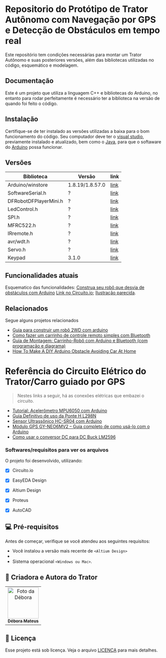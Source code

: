 
# Repositorio do Protótipo de Trator Autônomo com Navegação por GPS e Detecção de Obstáculos em tempo real

Este repositório tem condições necessárias para montar um Trator Autônomo e suas posteriores versões, além das bibliotecas utilizadas no código, esquemático e modelagem.

## Documentação

Este é um projeto que utiliza a linguagem C++ e bibliotecas do Arduino, no entanto para rodar perfeitamente é necessário ter a biblioteca na versão de quando foi feito o código.

## Instalação

Certifique-se de ter instalado as versões utilizadas a baixa para o bom funcionamento do código. Seu computador deve ter o [visual studio](https://visualstudio.microsoft.com/pt-br/#vs-section), previamente instalado e atualizado, bem como o [Java](https://www.java.com/pt-BR/download/ie_manual.jsp?locale=pt_BR), para que o softaware do [Arduino](https://www.arduino.cc/en/software) possa funcionar.


## Versões

| Biblioteca               | Versão |                   link                      |
| ------------------------ | -------|---------------------------------------------|
| Arduino/winstore         |  1.8.19/1.8.57.0     | [link](https://www.arduino.cc/en/software/OldSoftwareReleases#previous)|
| SoftwareSerial.h         |  ?     | [link](https://link-da-documentação)|
| DFRobotDFPlayerMini.h    |  ?     | [link](https://link-da-documentação)|
| LedControl.h             |  ?     | [link](https://link-da-documentação)|
| SPI.h                    |  ?     | [link](https://link-da-documentação)|
| MFRC522.h                |  ?     | [link](https://link-da-documentação)|
| IRremote.h               |  ?     | [link](https://github.com/Arduino-IRremote/Arduino-IRremote)|
| avr/wdt.h                |  ?     | [link](https://link-da-documentação)|
| Servo.h                  |  ?     | [link](https://link-da-documentacao)|
| Keypad                   |  3.1.0     | [link](https://playground.arduino.cc/Code/Keypad/)|


## Funcionalidades atuais

Esquematico das funcionalidades: 
[Construa seu robô que desvia de obstáculos com Arduino](https://www.makerhero.com/blog/construa-seu-robo-que-desvia-de-obstaculos-com-arduino/?srsltid=AfmBOorI94quJKRGJXWZZ3w4-6Pve2dabSoNxZBjsStAE-XR39oxyfgq)
[Link no Circuito.io](https://www.circuito.io/app?components=513,11028,13959,360217,975601,7654321); 
[Ilustração parecida]().

## Relacionados

Segue alguns projetos relacionados

- [Guia para construir um robô 2WD com arduino](https://medium.com/@rafaellevissa/guia-para-construir-um-rob%C3%B4-2wd-com-arduino-d50469480a2f)
- [Como fazer um carrinho de controle remoto simples com Bluetooth](https://www.makerhero.com/blog/como-fazer-um-carrinho-de-controle-remoto-simples-com-bluetooth/?srsltid=AfmBOooyh1jkP8eRX-8lq_LOHTZi3gTlYVR0hXlJFOQP7Z6suqYV8KOR)
- [Guia de Montagem: Carrinho-Robô com Arduino e Bluetooth (com programação e diagrama)](https://blog.saravati.com.br/guia-de-montagem-carrinho-robo-arduino-bluetooth/)
- [How To Make A DIY Arduino Obstacle Avoiding Car At Home](https://youtu.be/1n_KjpMfVT0?si=jYDpIgPwvrgBudlv)

# Referência do Circuito Elétrico do Trator/Carro guiado por GPS

> Nestes links a seguir, há as conexões elétricas que embazei o circuito.

- [Tutorial: Acelerômetro MPU6050 com Arduino](https://www.makerhero.com/blog/tutorial-acelerometro-mpu6050-arduino/?srsltid=AfmBOoon51K8-b2Ij7fD-59qNJrjOaXQjnk43qHlhwBNHwDRYFn76UV0)
- [Guia Definitivo de uso da Ponte H L298N](https://blog.eletrogate.com/guia-definitivo-de-uso-da-ponte-h-l298n/)
- [Sensor Ultrassônico HC-SR04 com Arduino](https://blog.eletrogate.com/sensor-ultrassonico-hc-sr04-com-arduino/)
- [Módulo GPS GY-NEO6MV2 – Guia completo de como usá-lo com o Arduino](https://blogmasterwalkershop.com.br/arduino/modulo-gps-gy-neo6mv2-guia-completo-de-como-usa-lo-com-o-arduino)
- [Como usar o conversor DC para DC Buck LM2596](https://www.instructables.com/How-to-Use-DC-to-DC-Buck-Converter-LM2596/)

### Softwares/requisitos para ver os arquivos 

O projeto foi desenvolvido, utilizando:

- [x] Circuito.io
- [x] EasyEDA Design
- [x] Altium Design
- [x] Proteus
- [x] AutoCAD


## 💻 Pré-requisitos

Antes de começar, verifique se você atendeu aos seguintes requisitos:

* Você instalou a versão mais recente de `<Altium Design>`
* 
* Sistema operacional `<Windows ou Mac>`.


## 🤝 Criadora e Autora do Trator 

<table>
  <tr>
    <td align="center">
      <a href="https://github.com/DebbieMatt" title="Colaboradora">
        <img src="https://avatars.githubusercontent.com/u/112919058?v=4" width="100px;" alt="Foto da Débora"/><br>
        <sub>
          <b>Débora Mateus</b>
    </td>
  </tr>
</table>

## 📝 Licença

Esse projeto está sob licença. Veja o arquivo [LICENÇA](LICENSE.md) para mais detalhes.

